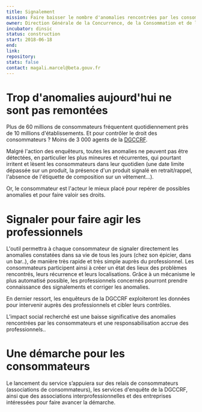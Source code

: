 ```yaml
---
title: Signalement
mission: Faire baisser le nombre d'anomalies rencontrées par les consommateurs
owner: Direction Générale de la Concurrence, de la Consommation et de la Répression des Fraudes (DGCCRF)
incubator: dinsic
status: construction
start: 2018-06-18
end:
link: 
repository: 
stats: false
contact: magali.marcel@beta.gouv.fr
---
```


Trop d'anomalies aujourd'hui ne sont pas remontées
===================================================

Plus de 60 millions de consommateurs fréquentent quotidiennement près de 10 millions d'établissements. Et pour contrôler le droit des consommateurs ? Moins de 3 000 agents de la [DGCCRF](https://www.economie.gouv.fr/dgccrf).

Malgré l'action des enquêteurs, toutes les anomalies ne peuvent pas être détectées, en particulier les plus mineures et récurrentes, qui pourtant irritent et lèsent les consommateurs dans leur quotidien (une date limite dépassée sur un produit, la présence d'un produit signalé en retrait/rappel, l'absence de l'étiquette de composition sur un vêtement…). 

Or, le consommateur est l'acteur le mieux placé pour repérer de possibles anomalies et pour faire valoir ses droits.

Signaler pour faire agir les professionnels
===========================================

L'outil permettra à chaque consommateur de signaler directement les anomalies constatées dans sa vie de tous les jours (chez son épicier, dans un bar..), de manière très rapide et très simple auprès du professionnel. Les consommateurs participent ainsi à créer un état des lieux des problèmes rencontrés, leurs récurrence et leurs localisations. Grâce à un mécanisme le plus automatisé possible, les professionnels concernés pourront prendre connaissance des signalements et corriger les anomalies.

En dernier ressort, les enquêteurs de la DGCCRF exploiteront les données pour intervenir auprès des professionnels et cibler leurs contrôles.

L’impact social recherché est une baisse significative des anomalies rencontrées par les consommateurs et une responsabilisation accrue des professionnels..

Une démarche pour les consommateurs
===================================

Le lancement du service s’appuiera sur des relais de consommateurs (associations de consommateurs), les services d'enquête de la DGCCRF, ainsi que des associations interprofessionnelles et des entreprises intéressées pour faire avancer la démarche.
